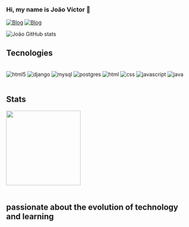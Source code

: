### Hi, my name is João Víctor 👋

[![Blog](https://img.shields.io/badge/Gmail-D14836?style=for-the-badge&logo=gmail&logoColor=white)](joaovictormaia482@gmail.com)
[![Blog](https://img.shields.io/badge/LinkedIn-0077B5?style=for-the-badge&logo=linkedin&logoColor=white)](https://www.linkedin.com/in/joão-víctor-maia-4b9961265/)

![João GitHub stats](https://github-readme-stats.vercel.app/api?username=jvmaiaa&show_icons=true&theme=tokyonight)

## Tecnologies 

<div style="display: inline_block"><br/>
    <img align="center" alt="html5" src="https://img.shields.io/badge/Python-3776AB?style=for-the-badge&logo=python&logoColor=white"/>
    <img align="center" alt="django" src="https://img.shields.io/badge/Django-092E20?style=for-the-badge&logo=django&logoColor=white"/>
    <img align="center" alt="mysql" src="https://img.shields.io/badge/MySQL-00000F?style=for-the-badge&logo=mysql&logoColor=white"/>
    <img align="center" alt="postgres" src="https://img.shields.io/badge/PostgreSQL-316192?style=for-the-badge&logo=postgresql&logoColor=white"/>
    <img align="center" alt="html" src="https://img.shields.io/badge/HTML5-E34F26?style=for-the-badge&logo=html5&logoColor=white"/>
    <img align="center" alt="css" src="https://img.shields.io/badge/CSS3-1572B6?style=for-the-badge&logo=css3&logoColor=white"/>
    <img align="center" alt="javascript" src="https://img.shields.io/badge/JavaScript-F7DF1E?style=for-the-badge&logo=javascript&logoColor=black"/>
    <img align="center" alt="java" src="https://img.shields.io/badge/Java-ED8B00?style=for-the-badge&logo=openjdk&logoColor=white">
</div><br/>

## Stats

<div align="left">
  <img height="200em" src="https://github-readme-stats.vercel.app/api/top-langs/?username=jvmaiaa&layout=compact&theme=tokyonight&hide_border=false&bg_color=0D1117&title_color=00cec9&icon_color=00cec9"/>
</div><br/>

## passionate about the evolution of technology and learning
